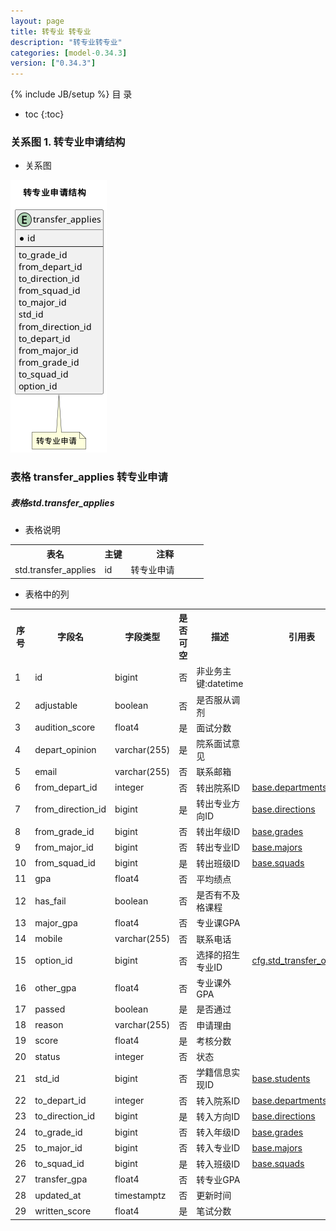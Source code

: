 ```yaml
---
layout: page
title: 转专业 转专业
description: "转专业转专业"
categories: [model-0.34.3]
version: ["0.34.3"]
---
```

{% include JB/setup %}
 目  录

* toc
{:toc}


### 关系图 1. 转专业申请结构
  * 关系图

![转专业申请结构](images/transfer.png)



### 表格 transfer_applies 转专业申请
<div class="card card-info">
  <div class="card-header"><h5 id="table_std.transfer_applies">表格std.transfer_applies</h5></div>
  <div class="card-body">
<ul>
  <li>表格说明</li>
</ul>

<table class="table table-bordered table-striped table-condensed ">
<tr><th class="info_header">表名</th><th class="info_header">主键</th><th class="info_header" style="width:40%">注释</th>  </tr>
<tr><td>std.transfer_applies</td><td>id</td><td>转专业申请</td>  </tr>
</table>
<ul>
  <li>表格中的列</li>
</ul>
<table class="table table-bordered table-striped table-condensed">
<tr><th class="info_header text-center">序号</th><th class="info_header">字段名</th><th class="info_header">字段类型</th><th class="info_header text-center">是否可空</th><th class="info_header">描述</th><th class="info_header">引用表</th>  </tr>
<tr><td class="text-center">1</td><td>id</td><td>bigint</td><td class="text-center">否</td><td>非业务主键:datetime</td><td></td>  </tr>
<tr><td class="text-center">2</td><td>adjustable</td><td>boolean</td><td class="text-center">否</td><td>是否服从调剂</td><td></td>  </tr>
<tr><td class="text-center">3</td><td>audition_score</td><td>float4</td><td class="text-center">是</td><td>面试分数</td><td></td>  </tr>
<tr><td class="text-center">4</td><td>depart_opinion</td><td>varchar(255)</td><td class="text-center">是</td><td>院系面试意见</td><td></td>  </tr>
<tr><td class="text-center">5</td><td>email</td><td>varchar(255)</td><td class="text-center">否</td><td>联系邮箱</td><td></td>  </tr>
<tr><td class="text-center">6</td><td>from_depart_id</td><td>integer</td><td class="text-center">否</td><td>转出院系ID</td><td>            <a href="/model/base/common/user.html#表格-departments-部门组织机构信息">base.departments</a>
</td>  </tr>
<tr><td class="text-center">7</td><td>from_direction_id</td><td>bigint</td><td class="text-center">是</td><td>转出专业方向ID</td><td>            <a href="/model/base/edu/core.html#表格-directions-方向信息 专业领域">base.directions</a>
</td>  </tr>
<tr><td class="text-center">8</td><td>from_grade_id</td><td>bigint</td><td class="text-center">否</td><td>转出年级ID</td><td>            <a href="/model/base/std/core.html#表格-grades-年级">base.grades</a>
</td>  </tr>
<tr><td class="text-center">9</td><td>from_major_id</td><td>bigint</td><td class="text-center">否</td><td>转出专业ID</td><td>            <a href="/model/base/edu/core.html#表格-majors-专业">base.majors</a>
</td>  </tr>
<tr><td class="text-center">10</td><td>from_squad_id</td><td>bigint</td><td class="text-center">是</td><td>转出班级ID</td><td>            <a href="/model/base/std/core.html#表格-squads-学生行政班级信息">base.squads</a>
</td>  </tr>
<tr><td class="text-center">11</td><td>gpa</td><td>float4</td><td class="text-center">否</td><td>平均绩点</td><td></td>  </tr>
<tr><td class="text-center">12</td><td>has_fail</td><td>boolean</td><td class="text-center">否</td><td>是否有不及格课程</td><td></td>  </tr>
<tr><td class="text-center">13</td><td>major_gpa</td><td>float4</td><td class="text-center">否</td><td>专业课GPA</td><td></td>  </tr>
<tr><td class="text-center">14</td><td>mobile</td><td>varchar(255)</td><td class="text-center">否</td><td>联系电话</td><td></td>  </tr>
<tr><td class="text-center">15</td><td>option_id</td><td>bigint</td><td class="text-center">否</td><td>选择的招生专业ID</td><td>            <a href="/model/cfg/transfer.config/all.html#表格-std_transfer_options-转专业招收专业">cfg.std_transfer_options</a>
</td>  </tr>
<tr><td class="text-center">16</td><td>other_gpa</td><td>float4</td><td class="text-center">否</td><td>专业课外GPA</td><td></td>  </tr>
<tr><td class="text-center">17</td><td>passed</td><td>boolean</td><td class="text-center">是</td><td>是否通过</td><td></td>  </tr>
<tr><td class="text-center">18</td><td>reason</td><td>varchar(255)</td><td class="text-center">否</td><td>申请理由</td><td></td>  </tr>
<tr><td class="text-center">19</td><td>score</td><td>float4</td><td class="text-center">是</td><td>考核分数</td><td></td>  </tr>
<tr><td class="text-center">20</td><td>status</td><td>integer</td><td class="text-center">否</td><td>状态</td><td></td>  </tr>
<tr><td class="text-center">21</td><td>std_id</td><td>bigint</td><td class="text-center">否</td><td>学籍信息实现ID</td><td>            <a href="/model/base/std/core.html#表格-students-学籍信息实现">base.students</a>
</td>  </tr>
<tr><td class="text-center">22</td><td>to_depart_id</td><td>integer</td><td class="text-center">否</td><td>转入院系ID</td><td>            <a href="/model/base/common/user.html#表格-departments-部门组织机构信息">base.departments</a>
</td>  </tr>
<tr><td class="text-center">23</td><td>to_direction_id</td><td>bigint</td><td class="text-center">是</td><td>转入方向ID</td><td>            <a href="/model/base/edu/core.html#表格-directions-方向信息 专业领域">base.directions</a>
</td>  </tr>
<tr><td class="text-center">24</td><td>to_grade_id</td><td>bigint</td><td class="text-center">否</td><td>转入年级ID</td><td>            <a href="/model/base/std/core.html#表格-grades-年级">base.grades</a>
</td>  </tr>
<tr><td class="text-center">25</td><td>to_major_id</td><td>bigint</td><td class="text-center">否</td><td>转入专业ID</td><td>            <a href="/model/base/edu/core.html#表格-majors-专业">base.majors</a>
</td>  </tr>
<tr><td class="text-center">26</td><td>to_squad_id</td><td>bigint</td><td class="text-center">是</td><td>转入班级ID</td><td>            <a href="/model/base/std/core.html#表格-squads-学生行政班级信息">base.squads</a>
</td>  </tr>
<tr><td class="text-center">27</td><td>transfer_gpa</td><td>float4</td><td class="text-center">否</td><td>转专业GPA</td><td></td>  </tr>
<tr><td class="text-center">28</td><td>updated_at</td><td>timestamptz</td><td class="text-center">否</td><td>更新时间</td><td></td>  </tr>
<tr><td class="text-center">29</td><td>written_score</td><td>float4</td><td class="text-center">是</td><td>笔试分数</td><td></td>  </tr>
</table>


  </div>
</div>
